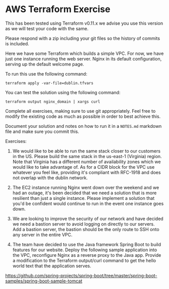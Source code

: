 # AWS Terraform Exercise
 
This has been tested using Terraform v0.11.x we advise you use this version as we will test your code with the same.
 
Please respond with a zip including your git files so the history of commits is included.
 
Here we have some Terraform which builds a simple VPC. For now, we have just one instance running the web server.
Nginx in its default configuration, serving up the default welcome page.
 
To run this use the following command:
 
```
terraform apply -var-file=dublin.tfvars
```
 
You can test the solution using the following command:
 
```
terraform output nginx_domain | xargs curl
```
 
Complete all exercises, making sure to use git appropriately. Feel free to modify the existing code as much as possible in order to best achieve this.
 
Document your solution and notes on how to run it in a `NOTES.md` markdown file and make sure you commit this.
 
Exercises:
 
1. We would like to be able to run the same stack closer to our customers in the US. Please build the same stack in
the us-east-1 (Virginia) region. Note that Virginia has a different number of availability zones which we would like
to take advantage of. As for a CIDR block for the VPC use whatever you feel like, providing it's compliant with RFC-1918 and does not overlap with the dublin network.
 
2. The EC2 instance running Nginx went down over the weekend and we had an outage, it's been decided that we need a solution
that is more resilient than just a single instance. Please implement a solution that you'd be confident would continue
to run in the event one instance goes down.
 
3. We are looking to improve the security of our network and have decided we need a bastion server to avoid logging on
directly to our servers. Add a bastion server, the bastion should be the only route to SSH onto any server in the
entire VPC.
 
4. The team have decided to use the Java framework Spring Boot to build features for our website. Deploy the following sample
application into the VPC, reconfigure Nginx as a reverse proxy to the Java app. Provide a modification to the Terraform
output/curl command to get the hello world text that the application serves.
 
https://github.com/spring-projects/spring-boot/tree/master/spring-boot-samples/spring-boot-sample-tomcat
